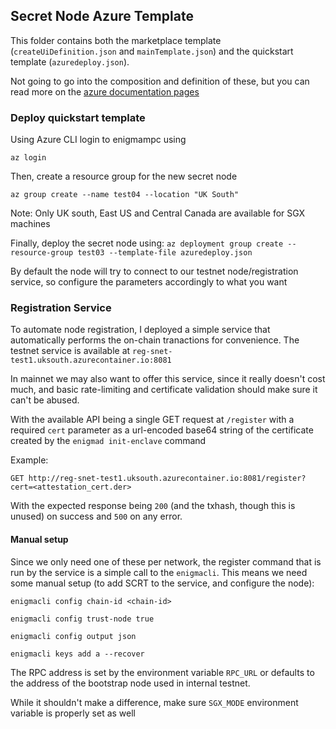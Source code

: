 ## Secret Node Azure Template


This folder contains both the marketplace template (`createUiDefinition.json` 
and `mainTemplate.json`) and the quickstart template (`azuredeploy.json`).

Not going to go into the composition and definition of these, but you can read more on the 
[azure documentation pages](https://docs.microsoft.com/en-us/azure/marketplace/partner-center-portal/create-new-azure-apps-offer)  


### Deploy quickstart template

Using Azure CLI login to enigmampc using 

`az login`

Then, create a resource group for the new secret node

`az group create --name test04 --location "UK South"` 

Note: Only UK south, East US and Central Canada are available for SGX machines

Finally, deploy the secret node using:
`az deployment group create --resource-group test03 --template-file azuredeploy.json`

By default the node will try to connect to our testnet node/registration service, so configure the parameters
accordingly to what you want

### Registration Service

To automate node registration, I deployed a simple service that automatically performs the on-chain tranactions
for convenience. The testnet service is available at `reg-snet-test1.uksouth.azurecontainer.io:8081`

In mainnet we may also want to offer this service, since it really doesn't cost much, and basic rate-limiting and
certificate validation should make sure it can't be abused.

With the available API being a single GET request at `/register` with a required `cert` parameter as a url-encoded base64 string
of the certificate created by the `enigmad init-enclave` command

Example:

`GET http://reg-snet-test1.uksouth.azurecontainer.io:8081/register?cert=<attestation_cert.der>`

With the expected response being `200` (and the txhash, though this is unused) on success and `500` on any error.

#### Manual setup

Since we only need one of these per network, the register command that is run by the service is a simple
call to the `enigmacli`. This means we need some manual setup (to add SCRT to the service, and configure the node):

`enigmacli config chain-id <chain-id>`

`enigmacli config trust-node true`

`enigmacli config output json`

`enigmacli keys add a --recover`

The RPC address is set by the environment variable `RPC_URL` or defaults to the address of the bootstrap node used in
internal testnet.

While it shouldn't make a difference, make sure `SGX_MODE` environment variable is properly set as well